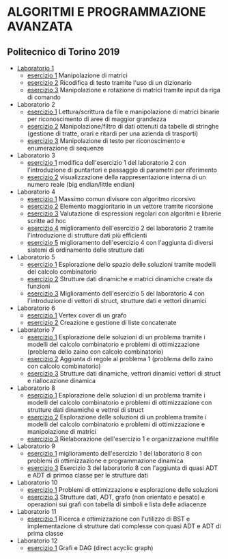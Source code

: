 # ALGORITMI E PROGRAMMAZIONE AVANZATA
## Politecnico di Torino 2019

* [Laboratorio 1](https://github.com/lorenzobellino/APA/tree/master/LAB/L01/E01)
  + [esercizio 1](https://github.com/lorenzobellino/APA/tree/master/LAB/L01/E01)
    Manipolazione di matrici
  + [esercizio 2](https://github.com/lorenzobellino/APA/tree/master/LAB/L01/E02)
    Ricodifica di testo tramite l'uso di un dizionario
  + [esercizio 3](https://github.com/lorenzobellino/APA/tree/master/LAB/L01/E03)
    Manipolazione e rotazione di matrici tramite input da riga di comando
* Laboratorio 2
  + [esercizio 1](https://github.com/lorenzobellino/APA/tree/master/LAB/L02/E01)
    Lettura/scrittura da file e manipolazione di matrici binarie per riconoscimento di aree di maggior grandezza
  + [esercizio 2](https://github.com/lorenzobellino/APA/tree/master/LAB/L02/E02)
    Manipolazione/filtro di dati ottenuti da tabelle di stringhe (gestione di tratte, orari e ritardi per una azienda di trasporti)
  + [esercizio 3](https://github.com/lorenzobellino/APA/tree/master/LAB/L02/E03)
    Manipolazione di testo per riconoscimento e enumerazione di sequenze
* Laboratorio 3
  + [esercizio 1](https://github.com/lorenzobellino/APA/tree/master/LAB/L03/E01)
    modifica dell'esercizio 1 del laboratorio 2 con l'introduzione di puntartori e passaggio di parametri per riferimento
  + [esercizio 2](https://github.com/lorenzobellino/APA/tree/master/LAB/L03/E02)
    visualizzazione della rappresentazione interna di un numero reale (big endian/little endian)
* Laboratorio 4
  + [esercizio 1](https://github.com/lorenzobellino/APA/tree/master/LAB/L04/E01)
    Massimo comun divisore con algoritmo ricorsivo
  + [esercizio 2](https://github.com/lorenzobellino/APA/tree/master/LAB/L04/E02)
    Elemento maggioritario in un vettore tramite ricorsione
  + [esercizio 3](https://github.com/lorenzobellino/APA/tree/master/LAB/L04/E03)
    Valutazione di espressioni regolari con algoritmi e librerie scritte ad hoc
  + [esercizio 4](https://github.com/lorenzobellino/APA/tree/master/LAB/L04/E04)
    miglioramento dell'esercizio 2 del laboratorio 2 tramite l'introduzione di strutture dati più efficienti
  + [esercizio 5](https://github.com/lorenzobellino/APA/tree/master/LAB/L04/E05)
    miglioramento dell'esercizio 4 con l'aggiunta di diversi sistemi di ordinamento delle strutture dati
* Laboratorio 5
  + [esercizio 1](https://github.com/lorenzobellino/APA/tree/master/LAB/L05/E01)
    Esplorazione dello spazio delle soluzioni tramite modelli del calcolo combinatorio
  + [esercizio 2](https://github.com/lorenzobellino/APA/tree/master/LAB/L05/E02)
    Strutture dati dinamiche e matrici dinamiche create da funzioni
  + [esercizio 3](https://github.com/lorenzobellino/APA/tree/master/LAB/L05/E03)
    Miglioramento dell'esercizio 5 del laboratorio 4 con l'introduzione di vettori di struct, strutture dati e vettori dinamici
* Laboratorio 6
  + [esercizio 1](https://github.com/lorenzobellino/APA/tree/master/LAB/L06/E01)
    Vertex cover di un grafo
  + [esercizio 2](https://github.com/lorenzobellino/APA/tree/master/LAB/L06/E02)
    Creazione e gestione di liste concatenate
* Laboratorio 7
  + [esercizio 1](https://github.com/lorenzobellino/APA/tree/master/LAB/L07/E01)
    Esplorazione delle soluzioni di un problema tramite i modelli del calcolo combinatorio e problemi di ottimizzazione (problema dello zaino con calcolo combinatorio)
  + [esercizio 2](https://github.com/lorenzobellino/APA/tree/master/LAB/L07/E02)
    Aggiunta di regole al problema 1 (problema dello zaino con calcolo combinatorio)
  + [esercizio 3](https://github.com/lorenzobellino/APA/tree/master/LAB/L07/E03)
    Strutture dati dinamiche, vettrori dinamici vettori di struct e riallocazione dinamica
* Laboratorio 8
  + [esercizio 1](https://github.com/lorenzobellino/APA/tree/master/LAB/L08/E01)
    Esplorazione delle soluzioni di un problema tramite i modelli del calcolo combinatorio e problemi di ottimizzazione con strutture dati dinamiche e vettroi di struct
  + [esercizio 2](https://github.com/lorenzobellino/APA/tree/master/LAB/L08/E02)
    Esplorazione delle soluzioni di un problema tramite i modelli del calcolo combinatorio e problemi di ottimizzazione e manipolazione di matrici
  + [esercizio 3](https://github.com/lorenzobellino/APA/tree/master/LAB/L08/E03)
    Rielaborazione dell'esercizio 1 e organizzazione multifile
* Laboratorio 9
  + [esercizio 1](https://github.com/lorenzobellino/APA/tree/master/LAB/L09/E01)
    miglioramento dell'esercizio 1 del laboratorio 8 con problemi di ottimizzazione e programmazione dinamica
  + [esercizio 3](https://github.com/lorenzobellino/APA/tree/master/LAB/L09/E03)
    Esercizio 3 del laboratorio 8 con l'aggiunta di quasi ADT e ADT di primoa classe per le strutture dati
* Laboratorio 10
  + [esercizio 1](https://github.com/lorenzobellino/APA/tree/master/LAB/L10/E01)
    Problemi di ottimizzazione e esplorazione delle soluzioni
  + [esercizio 3](https://github.com/lorenzobellino/APA/tree/master/LAB/L10/E03)
    Strutture dati, ADT, grafo (non orientato e pesato) e operazioni sui grafi con tabella di simboli e lista delle adiacenze
* Laboratorio 11
  + [esercizio 1](https://github.com/lorenzobellino/APA/tree/master/LAB/L11/E01)
    Ricerca e ottimizzazione con l'utilizzo di BST e implementazione di strutture dati complesse con quasi ADT e ADT di prima classe
* Laboratorio 12
  + [esercizio 1](https://github.com/lorenzobellino/APA/tree/master/LAB/L12/E1)
    Grafi e DAG (direct acyclic graph)
